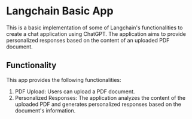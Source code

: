 # Langchain Basic App
This is a basic implementation of some of Langchain's functionalities to create a chat application using ChatGPT. The application aims to provide personalized responses based on the content of an uploaded PDF document.

## Functionality
This app provides the following functionalities:
1. PDF Upload: Users can upload a PDF document.
2. Personalized Responses: The application analyzes the content of the uploaded PDF and generates personalized responses based on the document's information.

